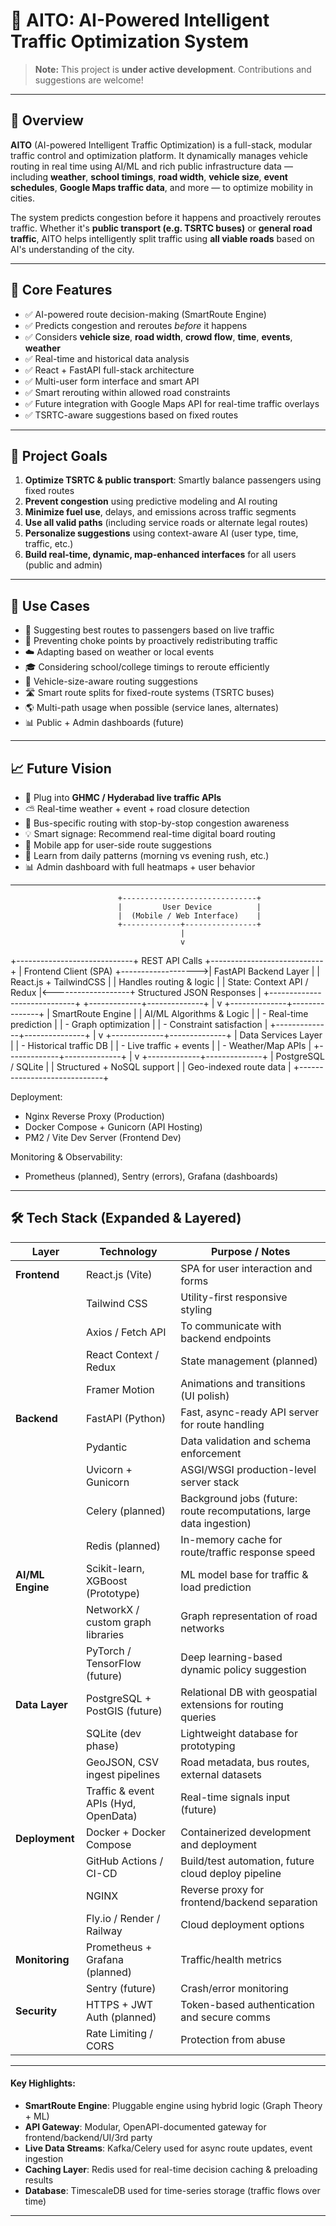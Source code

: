 # 🚦 AITO: AI-Powered Intelligent Traffic Optimization System

> **Note:** This project is **under active development**. Contributions and suggestions are welcome!

---

## 📌 Overview

**AITO** (AI-powered Intelligent Traffic Optimization) is a full-stack, modular traffic control and optimization platform. It dynamically manages vehicle routing in real time using AI/ML and rich public infrastructure data — including **weather**, **school timings**, **road width**, **vehicle size**, **event schedules**, **Google Maps traffic data**, and more — to optimize mobility in cities.

The system predicts congestion before it happens and proactively reroutes traffic. Whether it's **public transport (e.g. TSRTC buses)** or **general road traffic**, AITO helps intelligently split traffic using **all viable roads** based on AI's understanding of the city.

---

## 🧠 Core Features

* ✅ AI-powered route decision-making (SmartRoute Engine)
* ✅ Predicts congestion and reroutes *before* it happens
* ✅ Considers **vehicle size**, **road width**, **crowd flow**, **time**, **events**, **weather**
* ✅ Real-time and historical data analysis
* ✅ React + FastAPI full-stack architecture
* ✅ Multi-user form interface and smart API
* ✅ Smart rerouting within allowed road constraints
* ✅ Future integration with Google Maps API for real-time traffic overlays
* ✅ TSRTC-aware suggestions based on fixed routes

---

## 🌟 Project Goals

1. **Optimize TSRTC & public transport**: Smartly balance passengers using fixed routes
2. **Prevent congestion** using predictive modeling and AI routing
3. **Minimize fuel use**, delays, and emissions across traffic segments
4. **Use all valid paths** (including service roads or alternate legal routes)
5. **Personalize suggestions** using context-aware AI (user type, time, traffic, etc.)
6. **Build real-time, dynamic, map-enhanced interfaces** for all users (public and admin)

---

## 🚀 Use Cases

* 🚌 Suggesting best routes to passengers based on live traffic
* 🚦 Preventing choke points by proactively redistributing traffic
* ☁️ Adapting based on weather or local events
* 🎓 Considering school/college timings to reroute efficiently
* 🚗 Vehicle-size-aware routing suggestions
* 🛣️ Smart route splits for fixed-route systems (TSRTC buses)
* 🌎 Multi-path usage when possible (service lanes, alternates)
* 📊 Public + Admin dashboards (future)

---

## 📈 Future Vision

* 🔌 Plug into **GHMC / Hyderabad live traffic APIs**
* ⛅ Real-time weather + event + road closure detection
* 🚌 Bus-specific routing with stop-by-stop congestion awareness
* 💡 Smart signage: Recommend real-time digital board routing
* 📱 Mobile app for user-side route suggestions
* 🧠 Learn from daily patterns (morning vs evening rush, etc.)
* 📊 Admin dashboard with full heatmaps + user behavior

---

                            +------------------------------+
                            |         User Device          |
                            |  (Mobile / Web Interface)    |
                            +-------------+----------------+
                                          |
                                          v
+-----------------------------+   REST API Calls   +----------------------------+
|     Frontend Client (SPA)   +------------------->|     FastAPI Backend Layer  |
| React.js + TailwindCSS      |                    | Handles routing & logic    |
| State: Context API / Redux  |<-------------------+ Structured JSON Responses  |
+-----------------------------+                    +-------------+--------------+
                                                             |
                                                             v
                                              +--------------+---------------+
                                              |     SmartRoute Engine        |
                                              |  AI/ML Algorithms & Logic    |
                                              |  - Real-time prediction      |
                                              |  - Graph optimization        |
                                              |  - Constraint satisfaction   |
                                              +--------------+---------------+
                                                             |
                                                             v
                                               +-------------+--------------+
                                               |      Data Services Layer    |
                                               |  - Historical traffic DB    |
                                               |  - Live traffic + events    |
                                               |  - Weather/Map APIs         |
                                               +-------------+--------------+
                                                             |
                                                             v
                                               +-------------+--------------+
                                               |     PostgreSQL / SQLite     |
                                               | Structured + NoSQL support  |
                                               | Geo-indexed route data      |
                                               +-----------------------------+

Deployment:
- Nginx Reverse Proxy (Production)
- Docker Compose + Gunicorn (API Hosting)
- PM2 / Vite Dev Server (Frontend Dev)

Monitoring & Observability:
- Prometheus (planned), Sentry (errors), Grafana (dashboards)

---

## 🛠️ Tech Stack (Expanded & Layered)

| Layer            | Technology                           | Purpose / Notes                                                      |
| ---------------- | ------------------------------------ | -------------------------------------------------------------------- |
| **Frontend**     | React.js (Vite)                      | SPA for user interaction and forms                                   |
|                  | Tailwind CSS                         | Utility-first responsive styling                                     |
|                  | Axios / Fetch API                    | To communicate with backend endpoints                                |
|                  | React Context / Redux                | State management (planned)                                           |
|                  | Framer Motion                        | Animations and transitions (UI polish)                               |
| **Backend**      | FastAPI (Python)                     | Fast, async-ready API server for route handling                      |
|                  | Pydantic                             | Data validation and schema enforcement                               |
|                  | Uvicorn + Gunicorn                   | ASGI/WSGI production-level server stack                              |
|                  | Celery (planned)                     | Background jobs (future: route recomputations, large data ingestion) |
|                  | Redis (planned)                      | In-memory cache for route/traffic response speed                     |
| **AI/ML Engine** | Scikit-learn, XGBoost (Prototype)    | ML model base for traffic & load prediction                          |
|                  | NetworkX / custom graph libraries    | Graph representation of road networks                                |
|                  | PyTorch / TensorFlow (future)        | Deep learning-based dynamic policy suggestion                        |
| **Data Layer**   | PostgreSQL + PostGIS (future)        | Relational DB with geospatial extensions for routing queries         |
|                  | SQLite (dev phase)                   | Lightweight database for prototyping                                 |
|                  | GeoJSON, CSV ingest pipelines        | Road metadata, bus routes, external datasets                         |
|                  | Traffic & event APIs (Hyd, OpenData) | Real-time signals input (future)                                     |
| **Deployment**   | Docker + Docker Compose              | Containerized development and deployment                             |
|                  | GitHub Actions / CI-CD               | Build/test automation, future cloud deploy pipeline                  |
|                  | NGINX                                | Reverse proxy for frontend/backend separation                        |
|                  | Fly.io / Render / Railway            | Cloud deployment options                                             |
| **Monitoring**   | Prometheus + Grafana (planned)       | Traffic/health metrics                                               |
|                  | Sentry (future)                      | Crash/error monitoring                                               |
| **Security**     | HTTPS + JWT Auth (planned)           | Token-based authentication and secure comms                          |
|                  | Rate Limiting / CORS                 | Protection from abuse                                                |

---

#### Key Highlights:

* **SmartRoute Engine**: Pluggable engine using hybrid logic (Graph Theory + ML)
* **API Gateway**: Modular, OpenAPI-documented gateway for frontend/backend/UI/3rd party
* **Live Data Streams**: Kafka/Celery used for async route updates, event ingestion
* **Caching Layer**: Redis used for real-time decision caching & preloading results
* **Database**: TimescaleDB used for time-series storage (traffic flows over time)

---
